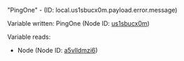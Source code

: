 "PingOne" - (ID: local.us1sbucx0m.payload.error.message)

Variable written:
PingOne (Node ID: [us1sbucx0m](../nodes/us1sbucx0m.md))

Variable reads:
* Node (Node ID: [a5vlldmzi6](../nodes/a5vlldmzi6.md))

